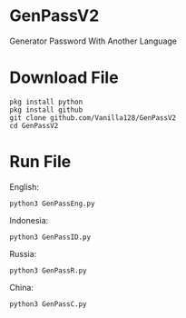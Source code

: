 # GenPassV2
Generator Password With Another Language
# Download File
```
pkg install python
pkg install github
git clone github.com/Vanilla128/GenPassV2
cd GenPassV2
```
# Run File
English:
```
python3 GenPassEng.py
```
Indonesia:
```
python3 GenPassID.py
```
Russia:
```
python3 GenPassR.py
```
China:
```
python3 GenPassC.py
```

